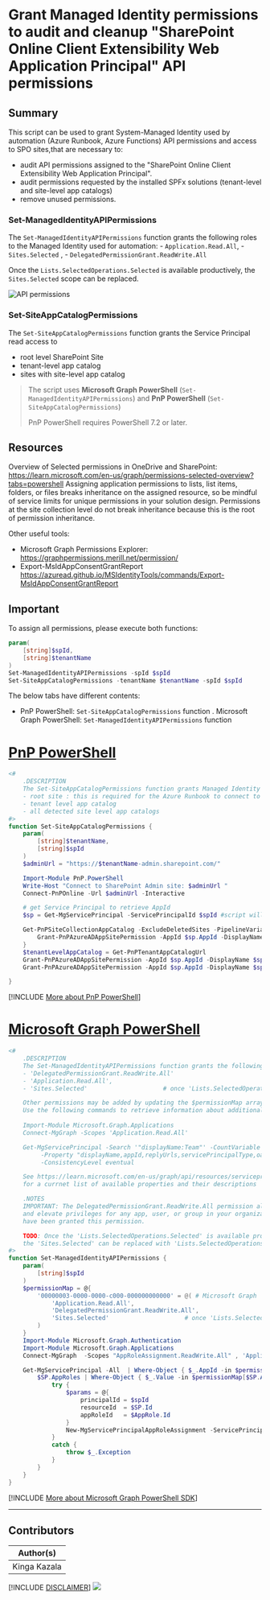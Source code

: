 

# Grant Managed Identity permissions to audit and cleanup "SharePoint Online Client Extensibility Web Application Principal" API permissions

## Summary

 This script can be used to grant System-Managed Identity used by automation (Azure Runbook, Azure Functions) API permissions and access to SPO sites,that are necessary to:
- audit API permissions assigned to the "SharePoint Online Client Extensibility Web Application Principal".
- audit permissions requested by the installed SPFx solutions (tenant-level and site-level app catalogs)
- remove unused permissions.

### Set-ManagedIdentityAPIPermissions
The `Set-ManagedIdentityAPIPermissions` function grants the following roles to the Managed Identity used for automation:
    - `Application.Read.All`,
    - `Sites.Selected`     ,
    - `DelegatedPermissionGrant.ReadWrite.All`

Once the `Lists.SelectedOperations.Selected` is available productively, the `Sites.Selected` scope can be replaced.

![API permissions](./assets/image.png)

### Set-SiteAppCatalogPermissions
The `Set-SiteAppCatalogPermissions` function grants the Service Principal read access to 
- root level SharePoint Site
- tenant-level app catalog
- sites with site-level app catalog

> The script uses **Microsoft Graph PowerShell** (`Set-ManagedIdentityAPIPermissions`) and **PnP PowerShell** (`Set-SiteAppCatalogPermissions`)
>
> PnP PowerShell requires PowerShell 7.2 or later.

## Resources
Overview of Selected permissions in OneDrive and SharePoint: https://learn.microsoft.com/en-us/graph/permissions-selected-overview?tabs=powershell
Assigning application permissions to lists, list items, folders, or files breaks inheritance on the assigned resource, 
so be mindful of service limits for unique permissions in your solution design. Permissions at the site collection level do not break inheritance 
because this is the root of permission inheritance.

Other useful tools:
- Microsoft Graph Permissions Explorer: https://graphpermissions.merill.net/permission/
- Export-MsIdAppConsentGrantReport https://azuread.github.io/MSIdentityTools/commands/Export-MsIdAppConsentGrantReport

## Important

To assign all permissions, please execute both functions:

```powershell
param(
    [string]$spId,
    [string]$tenantName
)
Set-ManagedIdentityAPIPermissions -spId $spId 
Set-SiteAppCatalogPermissions -tenantName $tenantName -spId $spId 
```
The below tabs have different contents:
- PnP PowerShell: `Set-SiteAppCatalogPermissions` function
. Microsoft Graph PowerShell: `Set-ManagedIdentityAPIPermissions` function

# [PnP PowerShell](#tab/pnpps)

```powershell
<#
    .DESCRIPTION
    The Set-SiteAppCatalogPermissions function grants Managed Identity Read acess to the following SPO sites:
    - root site : this is required for the Azure Runbook to connect to SharePoint and request app catalogs
    - tenant level app catalog
    - all detected site level app catalogs
#>
function Set-SiteAppCatalogPermissions {
    param(
        [string]$tenantName,
        [string]$spId
    )
    $adminUrl = "https://$tenantName-admin.sharepoint.com/"

    Import-Module PnP.PowerShell
    Write-Host "Connect to SharePoint Admin site: $adminUrl "
    Connect-PnPOnline -Url $adminUrl -Interactive

    # get Service Principal to retrieve AppId
    $sp = Get-MgServicePrincipal -ServicePrincipalId $spId #script will stop if service principal does not exist

    Get-PnPSiteCollectionAppCatalog -ExcludeDeletedSites -PipelineVariable SiteAppCatalog | ForEach-Object {
        Grant-PnPAzureADAppSitePermission -AppId $sp.AppId -DisplayName $sp.DisplayName -Permissions Read -Site $SiteAppCatalog.SiteID.Guid
    }
    $tenantLevelAppCatalog = Get-PnPTenantAppCatalogUrl
    Grant-PnPAzureADAppSitePermission -AppId $sp.AppId -DisplayName $sp.DisplayName -Permissions Read -Site $tenantLevelAppCatalog
    Grant-PnPAzureADAppSitePermission -AppId $sp.AppId -DisplayName $sp.DisplayName -Permissions Read -Site "https://$tenantName.sharepoint.com/"

}
```
[!INCLUDE [More about PnP PowerShell](../../docfx/includes/MORE-PNPPS.md)]




# [Microsoft Graph PowerShell](#tab/graphps)
```powershell
<#
    .DESCRIPTION
    The Set-ManagedIdentityAPIPermissions function grants the following Microsoft Graph API permissions:
    - 'DelegatedPermissionGrant.ReadWrite.All'
    - 'Application.Read.All',
    - 'Sites.Selected'                     # once 'Lists.SelectedOperations.Selected' is released, scope can be changed

    Other permissions may be added by updating the $permissionMap array. 
    Use the following commands to retrieve information about additional applications: 
    
    Import-Module Microsoft.Graph.Applications
    Connect-MgGraph -Scopes 'Application.Read.All'

    Get-MgServicePrincipal -Search '"displayName:Team"' -CountVariable CountVar `
         -Property "displayName,appId,replyUrls,servicePrincipalType,oauth2PermissionScopes,appRoles,resourceSpecificApplicationPermissions" `
         -ConsistencyLevel eventual

    See https://learn.microsoft.com/en-us/graph/api/resources/serviceprincipal?view=graph-rest-1.0#properties
    for a currnet list of available properties and their descriptions

    .NOTES
    IMPORTANT: The DelegatedPermissionGrant.ReadWrite.All permission allows an app or a service to manage permission grants 
    and elevate privileges for any app, user, or group in your organization. Only appropriate users should access apps that 
    have been granted this permission.

    TODO: Once the 'Lists.SelectedOperations.Selected' is available productively (now in beta),
    the 'Sites.Selected' can be replaced with 'Lists.SelectedOperations.Selected'
#>
function Set-ManagedIdentityAPIPermissions {
    param(
        [string]$spId
    )
    $permissionMap = @{
        '00000003-0000-0000-c000-000000000000' = @( # Microsoft Graph
            'Application.Read.All',
            'DelegatedPermissionGrant.ReadWrite.All',
            'Sites.Selected'                     # once 'Lists.SelectedOperations.Selected' is released, scope can be changed
        )
    }
    Import-Module Microsoft.Graph.Authentication
    Import-Module Microsoft.Graph.Applications
    Connect-MgGraph  -Scopes "AppRoleAssignment.ReadWrite.All" , 'Application.Read.All'

    Get-MgServicePrincipal -All  | Where-Object { $_.AppId -in $permissionMap.Keys } -PipelineVariable SP | ForEach-Object {
        $SP.AppRoles | Where-Object { $_.Value -in $permissionMap[$SP.AppId] -and $_.AllowedMemberTypes -contains "Application" } -PipelineVariable AppRole | ForEach-Object {
            try {
                $params = @{
                    principalId = $spId
                    resourceId  = $SP.Id
                    appRoleId   = $AppRole.Id
                }
                New-MgServicePrincipalAppRoleAssignment -ServicePrincipalId $spId -BodyParameter $params -ErrorAction:SilentlyContinue
            }
            catch {
                throw $_.Exception
            }
        }
    }
}
```
[!INCLUDE [More about Microsoft Graph PowerShell SDK](../../docfx/includes/MORE-GRAPHSDK.md)]


***



## Contributors

| Author(s) |
|-----------|
| Kinga Kazala |


[!INCLUDE [DISCLAIMER](../../docfx/includes/DISCLAIMER.md)]
<img src="https://m365-visitor-stats.azurewebsites.net/script-samples/scripts/aad-grant-serviceprincipal-api-permissions" aria-hidden="true" />
